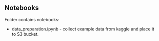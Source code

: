 ## Notebooks

Folder contains notebooks:
* data_preparation.ipynb - collect example data from kaggle and place it to S3 bucket.
